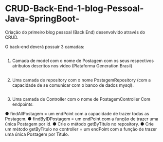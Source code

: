 # CRUD-Back-End-1-blog-Pessoal-Java-SpringBoot-
Criação do primeiro blog pessoal (Back End) desenvolvido através do CRUD.

O back-end deverá possuir 3 camadas:
##
1. Camada de model com o nome de Postagem com os seus respectivos
atributos descritos nos video (Plataforma Generation Brasil)
##

2. Uma camada de repository com o nome PostagemRepository (com a
capacidade de se comunicar com o banco de dados mysql).
##
3. Uma camada de Controller com o nome de PostagemController Com
endpoints:

● findAllPostagem = um endPoint com a capacidade de trazer todas as
Postagem.
● findByIDPostagem = um endPoint com a função de trazer uma única
Postagem por id.
● Crie o método getByTitulo no repository.
● Crie um método getByTitulo no controller = um endPoint com a função de
trazer uma única Postagem por Título.

